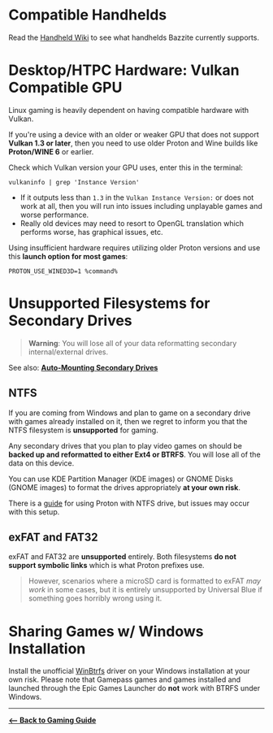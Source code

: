 <!-- ANCHOR: METADATA -->
<!--{"url_discourse": "https://universal-blue.discourse.group/docs?topic=2659", "fetched_at": "2024-09-03 16:43:08.896738+00:00"}-->
<!-- ANCHOR_END: METADATA -->

# Compatible Handhelds
Read the [Handheld Wiki](../Handheld_and_HTPC_edition/Handheld_Wiki/index.md) to see what handhelds Bazzite currently supports.

# Desktop/HTPC Hardware: Vulkan Compatible GPU

Linux gaming is heavily dependent on having compatible hardware with Vulkan.

If you're using a device with an older or weaker GPU that does not support **Vulkan 1.3 or later**, then you need to use older Proton and Wine builds like **Proton/WINE 6** or earlier. 

Check which Vulkan version your GPU uses, enter this in the terminal:
```command
vulkaninfo | grep 'Instance Version'
```

- If it outputs less than `1.3` in the `Vulkan Instance Version:`  or does not work at all, then you will run into issues including unplayable games and worse performance.
- Really old devices may need to resort to OpenGL translation which performs worse, has graphical issues, etc.

Using insufficient hardware requires utilizing older Proton versions and use this **launch option for most games**:

```command
PROTON_USE_WINED3D=1 %command%
```

# Unsupported Filesystems for Secondary Drives

>**Warning**:  You will lose all of your data reformatting secondary internal/external drives.

See also: [**Auto-Mounting Secondary Drives**](../Advanced/Auto-Mounting_Secondary_Drives.md)

## NTFS

If you are coming from Windows and plan to game on a secondary drive with games already installed on it, then we regret to inform you that the NTFS filesystem is **unsupported** for gaming.  

Any secondary drives that you plan to play video games on should be **backed up and reformatted to either Ext4 or BTRFS**.  You will lose all of the data on this device.

You can use KDE Partition Manager (KDE images) or GNOME Disks (GNOME images) to format the drives appropriately **at your own risk**. 

There is a [guide](https://github.com/ValveSoftware/Proton/wiki/Using-a-NTFS-disk-with-Linux-and-Windows) for using Proton with NTFS drive, but issues may occur with this setup.

## exFAT and FAT32

exFAT and FAT32 are **unsupported** entirely.  Both filesystems **do not support symbolic links** which is what Proton prefixes use.  

>However, scenarios where a microSD card is formatted to exFAT *may work* in some cases, but it is entirely unsupported by Universal Blue if something goes horribly wrong using it.

# Sharing Games w/ Windows Installation

Install the unofficial [WinBtrfs](https://github.com/maharmstone/btrfs) driver on your Windows installation at your own risk.  Please note that Gamepass games and games installed and launched through the Epic Games Launcher do **not** work with BTRFS under Windows.

<hr>

[**<-- Back to Gaming Guide**](./index.md)
